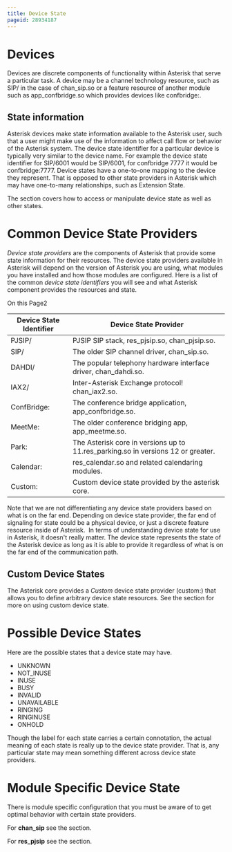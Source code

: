 ```yaml
---
title: Device State
pageid: 28934187
---
```


Devices
=======

Devices are discrete components of functionality within Asterisk that serve a particular task. A device may be a channel technology resource, such as SIP/<name> in the case of chan\_sip.so or a feature resource of another module such as app\_confbridge.so which provides devices like confbridge:<name>.

State information
-----------------

Asterisk devices make state information available to the Asterisk user, such that a user might make use of the information to affect call flow or behavior of the Asterisk system. The device state identifier for a particular device is typically very similar to the device name. For example the device state identifier for SIP/6001 would be SIP/6001, for confbridge 7777 it would be confbridge:7777. Device states have a one-to-one mapping to the device they represent. That is opposed to other state providers in Asterisk which may have one-to-many relationships, such as Extension State.

The  section covers how to access or manipulate device state as well as other states.

Common Device State Providers
=============================

*Device state providers* are the components of Asterisk that provide some state information for their resources. The device state providers available in Asterisk will depend on the version of Asterisk you are using, what modules you have installed and how those modules are configured. Here is a list of the common *device state identifiers* you will see and what Asterisk component provides the resources and state.

On this Page2



| Device State Identifier | Device State Provider |
| --- | --- |
| PJSIP/<resource> | PJSIP SIP stack, res\_pjsip.so, chan\_pjsip.so. |
| SIP/<resource> | The older SIP channel driver, chan\_sip.so. |
| DAHDI/<resource> | The popular telephony hardware interface driver, chan\_dahdi.so. |
| IAX2/<resource> | Inter-Asterisk Exchange protocol! chan\_iax2.so. |
| ConfBridge:<resource> | The conference bridge application, app\_confbridge.so. |
| MeetMe:<resource> | The older conference bridging app, app\_meetme.so. |
| Park:<resource> | The Asterisk core in versions up to 11.res\_parking.so in versions 12 or greater. |
| Calendar:<resource> | res\_calendar.so and related calendaring modules. |
| Custom:<resource> | Custom device state provided by the asterisk core. |

Note that we are not differentiating any device state providers based on what is on the far end. Depending on device state provider, the far end of signaling for state could be a physical device, or just a discrete feature resource inside of Asterisk.  In terms of understanding device state for use in Asterisk, it doesn't really matter. The device state represents the state of the Asterisk device as long as it is able to provide it regardless of what is on the far end of the communication path.

Custom Device States
--------------------

The Asterisk core provides a *Custom* device state provider (custom:<resource>) that allows you to define arbitrary device state resources. See the  section for more on using custom device state.

Possible Device States
======================

Here are the possible states that a device state may have.

* UNKNOWN
* NOT\_INUSE
* INUSE
* BUSY
* INVALID
* UNAVAILABLE
* RINGING
* RINGINUSE
* ONHOLD

Though the label for each state carries a certain connotation, the actual meaning of each state is really up to the device state provider. That is, any particular state may mean something different across device state providers.

Module Specific Device State
============================

There is module specific configuration that you must be aware of to get optimal behavior with certain state providers.

For **chan\_sip** see the  section.

For **res\_pjsip** see the  section.

